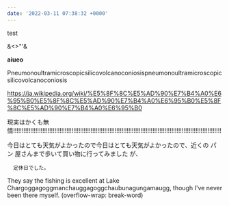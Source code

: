 ```yaml
---
date: '2022-03-11 07:38:32 +0000'
---
```


test

&<>"'&amp;&#32;

<b>aiueo</b>

Pneumonoultramicroscopicsilicovolcanoconiosispneumonoultramicroscopicsilicovolcanoconiosis

https://ja.wikipedia.org/wiki/%E5%8F%8C%E5%AD%90%E7%B4%A0%E6%95%B0%E5%8F%8C%E5%AD%90%E7%B4%A0%E6%95%B0%E5%8F%8C%E5%AD%90%E7%B4%A0%E6%95%B0

現実はかくも無情!!!!!!!!!!!!!!!!!!!!!!!!!!!!!!!!!!!!!!!!!!!!!!!!!!!!!!!!!!!!!!!!!!!!!!!!!!!!!!!!!!!!!!!!!!!!!!!!!!!!!!!!!!!!!!!!!!!!!!!!!

今日はとても天気がよかったので今日はとても天気がよかったので、近くの    パン                        屋さんまで歩いて買い物に行ってみました
が、
    
      定休日でした。

They say the fishing is excellent at Lake Chargoggagoggmanchauggagoggchaubunagungamaugg, though I've never been there myself. (overflow-wrap: break-word)

